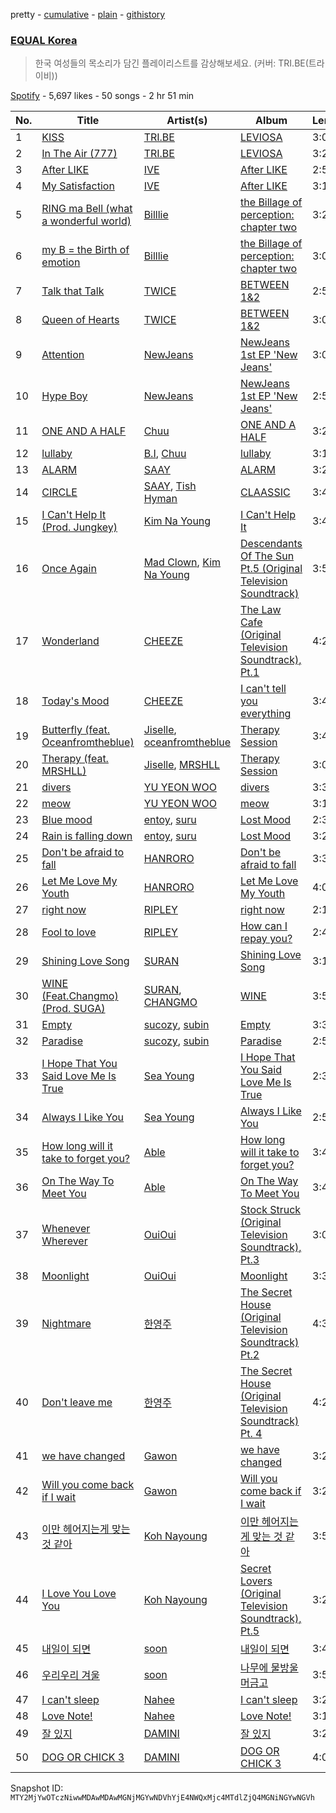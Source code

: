 pretty - [cumulative](/playlists/cumulative/37i9dQZF1DWXLRnGRo8irv.md) - [plain](/playlists/plain/37i9dQZF1DWXLRnGRo8irv) - [githistory](https://github.githistory.xyz/mackorone/spotify-playlist-archive/blob/main/playlists/plain/37i9dQZF1DWXLRnGRo8irv)

### [EQUAL Korea](https://open.spotify.com/playlist/37i9dQZF1DWXLRnGRo8irv)

> 한국 여성들의 목소리가 담긴 플레이리스트를 감상해보세요\. \(커버: TRI.BE\(트라이비\)\)

[Spotify](https://open.spotify.com/user/spotify) - 5,697 likes - 50 songs - 2 hr 51 min

| No. | Title | Artist(s) | Album | Length |
|---|---|---|---|---|
| 1 | [KISS](https://open.spotify.com/track/7MONmJafc7senaIZE3ulWv) | [TRI.BE](https://open.spotify.com/artist/6BgYuNomEs12UIrnxhWE9a) | [LEVIOSA](https://open.spotify.com/album/6ORQnWLnQLERhWhA3ON2Z5) | 3:05 |
| 2 | [In The Air \(777\)](https://open.spotify.com/track/1gVDeL0m4tORv76CeJsppA) | [TRI.BE](https://open.spotify.com/artist/6BgYuNomEs12UIrnxhWE9a) | [LEVIOSA](https://open.spotify.com/album/6ORQnWLnQLERhWhA3ON2Z5) | 3:26 |
| 3 | [After LIKE](https://open.spotify.com/track/2gYj9lubBorOPIVWsTXugG) | [IVE](https://open.spotify.com/artist/6RHTUrRF63xao58xh9FXYJ) | [After LIKE](https://open.spotify.com/album/0nzRF7khA2UDSZa9T0B6Da) | 2:56 |
| 4 | [My Satisfaction](https://open.spotify.com/track/3Owz3vrIE44Hvt0sLsfwHI) | [IVE](https://open.spotify.com/artist/6RHTUrRF63xao58xh9FXYJ) | [After LIKE](https://open.spotify.com/album/0nzRF7khA2UDSZa9T0B6Da) | 3:13 |
| 5 | [RING ma Bell \(what a wonderful world\)](https://open.spotify.com/track/2b2Nibg3lTUTKctwwb7bEv) | [Billlie](https://open.spotify.com/artist/2GQxKDojobwBjZMPf7aoh0) | [the Billage of perception: chapter two](https://open.spotify.com/album/0NuM7kwh6u6fIRjn7Zh7Ss) | 3:26 |
| 6 | [my B = the Birth of emotion](https://open.spotify.com/track/03ZwhiqWMdh0KjM6MvpkjK) | [Billlie](https://open.spotify.com/artist/2GQxKDojobwBjZMPf7aoh0) | [the Billage of perception: chapter two](https://open.spotify.com/album/0NuM7kwh6u6fIRjn7Zh7Ss) | 3:07 |
| 7 | [Talk that Talk](https://open.spotify.com/track/0RDqNCRBGrSegk16Avfzuq) | [TWICE](https://open.spotify.com/artist/7n2Ycct7Beij7Dj7meI4X0) | [BETWEEN 1&2](https://open.spotify.com/album/3NZ94nQbqimcu2i71qhc4f) | 2:57 |
| 8 | [Queen of Hearts](https://open.spotify.com/track/3sOEVB8DirQtZc0qhw8lJc) | [TWICE](https://open.spotify.com/artist/7n2Ycct7Beij7Dj7meI4X0) | [BETWEEN 1&2](https://open.spotify.com/album/3NZ94nQbqimcu2i71qhc4f) | 3:06 |
| 9 | [Attention](https://open.spotify.com/track/2pIUpMhHL6L9Z5lnKxJJr9) | [NewJeans](https://open.spotify.com/artist/6HvZYsbFfjnjFrWF950C9d) | [NewJeans 1st EP 'New Jeans'](https://open.spotify.com/album/1HMLpmZAnNyl9pxvOnTovV) | 3:00 |
| 10 | [Hype Boy](https://open.spotify.com/track/0a4MMyCrzT0En247IhqZbD) | [NewJeans](https://open.spotify.com/artist/6HvZYsbFfjnjFrWF950C9d) | [NewJeans 1st EP 'New Jeans'](https://open.spotify.com/album/1HMLpmZAnNyl9pxvOnTovV) | 2:59 |
| 11 | [ONE AND A HALF](https://open.spotify.com/track/0yfhVon5XPlCRYNihFIUwu) | [Chuu](https://open.spotify.com/artist/1q86WVZhETqii5kKjEwYuB) | [ONE AND A HALF](https://open.spotify.com/album/1JcWNzQIdI3hbCfWbH4Sib) | 3:29 |
| 12 | [lullaby](https://open.spotify.com/track/7el09AiwrCGGZW8rsSvbc1) | [B.I](https://open.spotify.com/artist/0UntV1Bw2hk3fbRrm9eMP6), [Chuu](https://open.spotify.com/artist/1q86WVZhETqii5kKjEwYuB) | [lullaby](https://open.spotify.com/album/4GYabDJgv1ooaUG2OhmtJv) | 3:17 |
| 13 | [ALARM](https://open.spotify.com/track/6b44AK3LX4Umv2e3Q6enC8) | [SAAY](https://open.spotify.com/artist/2pvCf5g7XBReiPIvcq7W18) | [ALARM](https://open.spotify.com/album/4eW3NKZ1foDDZXR1Z39EaQ) | 3:23 |
| 14 | [CIRCLE](https://open.spotify.com/track/2aOk5X66c3YwRLp0wuKkUC) | [SAAY](https://open.spotify.com/artist/2pvCf5g7XBReiPIvcq7W18), [Tish Hyman](https://open.spotify.com/artist/6WzffCtFJ1iDsAwEV35h6K) | [CLAASSIC](https://open.spotify.com/album/5KL4s0DShFK5oz3zKy9zmP) | 3:46 |
| 15 | [I Can't Help It \(Prod\. Jungkey\)](https://open.spotify.com/track/60lbmSHbESKwdX4v43CxgV) | [Kim Na Young](https://open.spotify.com/artist/4dvmLXorXADxVq8EcySEWk) | [I Can't Help It](https://open.spotify.com/album/1lLdKbEjOACowN4vRgseNd) | 3:44 |
| 16 | [Once Again](https://open.spotify.com/track/1qsjEmjRzXVsmC0oLitHzN) | [Mad Clown](https://open.spotify.com/artist/0dX6tgZKWpamoFHFuXFhwd), [Kim Na Young](https://open.spotify.com/artist/4dvmLXorXADxVq8EcySEWk) | [Descendants Of The Sun Pt.5 \(Original Television Soundtrack\)](https://open.spotify.com/album/17TnRTTqr5EkE1omGCTXQg) | 3:55 |
| 17 | [Wonderland](https://open.spotify.com/track/3jZMd6gBMQvhmG4iVmtjeN) | [CHEEZE](https://open.spotify.com/artist/6NdzNrBP8Jbhzp6h7yojht) | [The Law Cafe \(Original Television Soundtrack\), Pt.1](https://open.spotify.com/album/45BpCq3aUxIkrF7yGFkihq) | 4:20 |
| 18 | [Today's Mood](https://open.spotify.com/track/4v1WbXCkegXLnHTXPe7yzx) | [CHEEZE](https://open.spotify.com/artist/6NdzNrBP8Jbhzp6h7yojht) | [I can't tell you everything](https://open.spotify.com/album/19cnTIC9Q9V5YykBCRxvOL) | 3:45 |
| 19 | [Butterfly \(feat\. Oceanfromtheblue\)](https://open.spotify.com/track/1P9ztAUu6vrOdZ0Mr8lxWp) | [Jiselle](https://open.spotify.com/artist/6tjbcCaexKI8esvvEZPVnt), [oceanfromtheblue](https://open.spotify.com/artist/76eIrOIqck4yuOhrYZGx3a) | [Therapy Session](https://open.spotify.com/album/2hp1xdmCKrjVdAodJjDVgO) | 3:46 |
| 20 | [Therapy \(feat\. MRSHLL\)](https://open.spotify.com/track/7mSrPHeHxpxnIkc7M1k4pT) | [Jiselle](https://open.spotify.com/artist/6tjbcCaexKI8esvvEZPVnt), [MRSHLL](https://open.spotify.com/artist/0seQaFC4HsYcxj5o27Ls45) | [Therapy Session](https://open.spotify.com/album/2hp1xdmCKrjVdAodJjDVgO) | 3:06 |
| 21 | [divers](https://open.spotify.com/track/5MndlBWXQBlgAEN7LbyOom) | [YU YEON WOO](https://open.spotify.com/artist/0zingQRloxUKGFDm0VLi4l) | [divers](https://open.spotify.com/album/1FlOaPjfWaMyQc1oz4rK56) | 3:31 |
| 22 | [meow](https://open.spotify.com/track/5PmLg5ckdZOE0tTZWoCFM7) | [YU YEON WOO](https://open.spotify.com/artist/0zingQRloxUKGFDm0VLi4l) | [meow](https://open.spotify.com/album/59mOLKrJhEZE1eUWb1IV4h) | 3:17 |
| 23 | [Blue mood](https://open.spotify.com/track/6xGDC4fXG9luyGcEKognnT) | [entoy](https://open.spotify.com/artist/25OMfKk5AnZxUdzwDy3bOj), [suru](https://open.spotify.com/artist/2yXGQV7YrtoaLyJsxTqUNe) | [Lost Mood](https://open.spotify.com/album/0r5N2nH1VGrbYYp5wkERkh) | 2:39 |
| 24 | [Rain is falling down](https://open.spotify.com/track/0WMrYu2Ys01IGrGOvJGOpH) | [entoy](https://open.spotify.com/artist/25OMfKk5AnZxUdzwDy3bOj), [suru](https://open.spotify.com/artist/2yXGQV7YrtoaLyJsxTqUNe) | [Lost Mood](https://open.spotify.com/album/0r5N2nH1VGrbYYp5wkERkh) | 3:21 |
| 25 | [Don't be afraid to fall](https://open.spotify.com/track/2AfW3wIFo6uR2YIPoVewrd) | [HANRORO](https://open.spotify.com/artist/5wVJpXzuKV6Xj7Yhsf2uYx) | [Don't be afraid to fall](https://open.spotify.com/album/5lXkyPBrvROgUmXkVBBDEY) | 3:31 |
| 26 | [Let Me Love My Youth](https://open.spotify.com/track/4qdBPJta3BVPXCS0wJZ6yO) | [HANRORO](https://open.spotify.com/artist/5wVJpXzuKV6Xj7Yhsf2uYx) | [Let Me Love My Youth](https://open.spotify.com/album/3wRgzgnqcva5unpKKmgZ57) | 4:08 |
| 27 | [right now](https://open.spotify.com/track/1nEHkqPpdcYimQBcksbpFe) | [RIPLEY](https://open.spotify.com/artist/226NgMhCe19mK7xFekn3TZ) | [right now](https://open.spotify.com/album/0outmoEBf1z970iFwCEPBs) | 2:15 |
| 28 | [Fool to love](https://open.spotify.com/track/7aooyCtNQQ2X7NPgjfQrzd) | [RIPLEY](https://open.spotify.com/artist/226NgMhCe19mK7xFekn3TZ) | [How can I repay you?](https://open.spotify.com/album/681Tp8nUOeLgiqOemcEchL) | 2:44 |
| 29 | [Shining Love Song](https://open.spotify.com/track/0DFSFBB4faitgBed2IJ4O5) | [SURAN](https://open.spotify.com/artist/1mORehSVEd7lcaT2d7Sl2K) | [Shining Love Song](https://open.spotify.com/album/7n2p500IY7UeU9NlgFFeV0) | 3:11 |
| 30 | [WINE \(Feat.Changmo\) \(Prod\. SUGA\)](https://open.spotify.com/track/3eHkFA3StDR9BU7EVrUFLs) | [SURAN](https://open.spotify.com/artist/1mORehSVEd7lcaT2d7Sl2K), [CHANGMO](https://open.spotify.com/artist/3hvinNZRzTLoREmqFiKr1b) | [WINE](https://open.spotify.com/album/26adxLsliyYcCfVTF6xA75) | 3:52 |
| 31 | [Empty](https://open.spotify.com/track/1hdknqjkAXjoS7q7ArEGqr) | [sucozy](https://open.spotify.com/artist/0UJT6CvlHhWZbgnV1wGakZ), [subin](https://open.spotify.com/artist/1l9uUtOGIbKxJEPEPwiR55) | [Empty](https://open.spotify.com/album/1PXidTC6ygrMxPUuMch2Tm) | 3:34 |
| 32 | [Paradise](https://open.spotify.com/track/4Lu5ceKlQ9FqzsoqlM7Mkq) | [sucozy](https://open.spotify.com/artist/0UJT6CvlHhWZbgnV1wGakZ), [subin](https://open.spotify.com/artist/1l9uUtOGIbKxJEPEPwiR55) | [Paradise](https://open.spotify.com/album/0EOyjYWQp8iEkF76CDsGFM) | 2:54 |
| 33 | [I Hope That You Said Love Me Is True](https://open.spotify.com/track/7DvgMJhubvEyQ3i6xezkGx) | [Sea Young](https://open.spotify.com/artist/5mdKayzISXaz7Si3ivYnU0) | [I Hope That You Said Love Me Is True](https://open.spotify.com/album/2gQpyd8n5I46X8GL9T5pFN) | 2:34 |
| 34 | [Always I Like You](https://open.spotify.com/track/6tn2DAsE62DHqL4VBrgVju) | [Sea Young](https://open.spotify.com/artist/5mdKayzISXaz7Si3ivYnU0) | [Always I Like You](https://open.spotify.com/album/6068h1Zb6LFuyvliaM6Awc) | 2:53 |
| 35 | [How long will it take to forget you?](https://open.spotify.com/track/602oKSLMH6egWsrt2JgjqA) | [Able](https://open.spotify.com/artist/5QLTdB5zd44gkuqSjUVIWl) | [How long will it take to forget you?](https://open.spotify.com/album/6WbjW3cKf5HgCx9F0AbCBf) | 3:42 |
| 36 | [On The Way To Meet You](https://open.spotify.com/track/6E0VYqfPw5SpgNJZ6AglA0) | [Able](https://open.spotify.com/artist/5QLTdB5zd44gkuqSjUVIWl) | [On The Way To Meet You](https://open.spotify.com/album/3JV09Dk2WergnYf9gB953g) | 3:44 |
| 37 | [Whenever Wherever](https://open.spotify.com/track/3PyR433Dxvw2yKULVsCIzO) | [OuiOui](https://open.spotify.com/artist/11BHuhJ2jEMPNJ3WpwZVT8) | [Stock Struck \(Original Television Soundtrack\), Pt.3](https://open.spotify.com/album/5Oo0LMGgJUBUG3aSx1znPu) | 3:07 |
| 38 | [Moonlight](https://open.spotify.com/track/7keo7RDDxsKkrDGYoDzm71) | [OuiOui](https://open.spotify.com/artist/11BHuhJ2jEMPNJ3WpwZVT8) | [Moonlight](https://open.spotify.com/album/0GCkLwgMZCAeGSMeVRyTPj) | 3:39 |
| 39 | [Nightmare](https://open.spotify.com/track/1apVdkJXYC8NSyHrN3wQPK) | [한영주](https://open.spotify.com/artist/4uuNBNqWBV3eAul0wzVvDC) | [The Secret House \(Original Television Soundtrack\) Pt.2](https://open.spotify.com/album/1QHV0wAO83X15dUoYF1JAw) | 4:31 |
| 40 | [Don't leave me](https://open.spotify.com/track/4oI6M3Z0wRlDVJ5dox002Y) | [한영주](https://open.spotify.com/artist/4uuNBNqWBV3eAul0wzVvDC) | [The Secret House \(Original Television Soundtrack\) Pt\. 4](https://open.spotify.com/album/22Fv2mRUWkMlypnkkG65Xd) | 4:22 |
| 41 | [we have changed](https://open.spotify.com/track/6yN4a5vgEMayJWmlYnWx8T) | [Gawon](https://open.spotify.com/artist/5HlsOSLKz3NaCFAjpizas1) | [we have changed](https://open.spotify.com/album/3gtbcrdH0MkiGGTpur0YUe) | 3:21 |
| 42 | [Will you come back if I wait](https://open.spotify.com/track/2t5d84RmVrNQpj5Hs5DVSM) | [Gawon](https://open.spotify.com/artist/5HlsOSLKz3NaCFAjpizas1) | [Will you come back if I wait](https://open.spotify.com/album/0ZejbbXChgS3g0SCxM2VzY) | 3:24 |
| 43 | [이만 헤어지는게 맞는 것 같아](https://open.spotify.com/track/4AfysJJqFsraQIJ2xfkQId) | [Koh Nayoung](https://open.spotify.com/artist/2XMxgqDQOsB16Nq2dGPMHi) | [이만 헤어지는게 맞는 것 같아](https://open.spotify.com/album/2FEXNAMcnUoEG5Gq1c2VTN) | 3:58 |
| 44 | [I Love You Love You](https://open.spotify.com/track/5kQlMB1bn4c9FT8jttqnRx) | [Koh Nayoung](https://open.spotify.com/artist/2XMxgqDQOsB16Nq2dGPMHi) | [Secret Lovers \(Original Television Soundtrack\), Pt.5](https://open.spotify.com/album/5EywjSgwQMrubDuNLSBRGX) | 3:22 |
| 45 | [내일이 되면](https://open.spotify.com/track/6PMHyBLXJft4jmxdCjgmta) | [soon](https://open.spotify.com/artist/1G3jhXJfaqMfNojx7SxDcW) | [내일이 되면](https://open.spotify.com/album/06P2vAqOGRpEgvs1eUrIyz) | 3:40 |
| 46 | [우리우리 겨울](https://open.spotify.com/track/4AN88Zg4Q7nI74DKbCvPzx) | [soon](https://open.spotify.com/artist/1G3jhXJfaqMfNojx7SxDcW) | [나무에 물방울 머금고](https://open.spotify.com/album/36bDnq3WeM8ORGUSUPyDtd) | 3:50 |
| 47 | [I can't sleep](https://open.spotify.com/track/5ydSTEHJyPzk6NyJMqaIge) | [Nahee](https://open.spotify.com/artist/5uTRxWUE0w5hHOui1lbQjD) | [I can't sleep](https://open.spotify.com/album/3HjdDamqmT4w93YOYYZadJ) | 3:22 |
| 48 | [Love Note!](https://open.spotify.com/track/0NfXZxnw1e6HdEJzcoWVzF) | [Nahee](https://open.spotify.com/artist/5uTRxWUE0w5hHOui1lbQjD) | [Love Note!](https://open.spotify.com/album/01moeo0CfiDeWL7irbhlEq) | 3:14 |
| 49 | [잘 있지](https://open.spotify.com/track/0zKLeUwWcJ8ZpCBzAodfWs) | [DAMINI](https://open.spotify.com/artist/1yNIinWsNuQUyXJsqnmaLh) | [잘 있지](https://open.spotify.com/album/392zYrya3k4SzfhnyYE1XZ) | 3:22 |
| 50 | [DOG OR CHICK 3](https://open.spotify.com/track/7juISDeFFYBUEtjFs5izbw) | [DAMINI](https://open.spotify.com/artist/1yNIinWsNuQUyXJsqnmaLh) | [DOG OR CHICK 3](https://open.spotify.com/album/7eM3lcAiMnjnEAdaM0KCnR) | 4:00 |

Snapshot ID: `MTY2MjYwOTczNiwwMDAwMDAwMGNjMGYwNDVhYjE4NWQxMjc4MTdlZjQ4MGNiNGYwNGVh`
